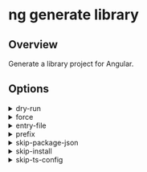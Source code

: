 <!-- Links in /docs/documentation should NOT have \`.md\` at the end, because they end up in our wiki at release. -->

# ng generate library

## Overview
Generate a library project for Angular.

## Options
<details>
  <summary>dry-run</summary>
  <p>
    <code>--dry-run</code> (alias: <code>-d</code>)
  </p>
  <p>
    Run through without making any changes.
  </p>
</details>
<details>
  <summary>force</summary>
  <p>
    <code>--force</code> (alias: <code>-f</code>)
  </p>
  <p>
    Forces overwriting of files.
  </p>
</details>
<details>
  <summary>entry-file</summary>
  <p>
    <code>--entry-file</code>
  </p>
  <p>
    The path to create the library's public API file.
  </p>
</details>
<details>
  <summary>prefix</summary>
  <p>
    <code>--prefix</code> (alias: <code>-p</code>)
  </p>
  <p>
    The prefix to apply to generated selectors.
  </p>
</details>
<details>
  <summary>skip-package-json</summary>
  <p>
    <code>--skip-package-json</code>
  </p>
  <p>
    Do not add dependencies to package.json.
  </p>
</details>
<details>
  <summary>skip-install</summary>
  <p>
    <code>--skip-install</code>
  </p>
  <p>
    Skip installing dependency packages.
  </p>
</details>
<details>
  <summary>skip-ts-config</summary>
  <p>
    <code>--skip-ts-config</code>
  </p>
  <p>
    Do not update tsconfig.json for development experience.
  </p>
</details>
